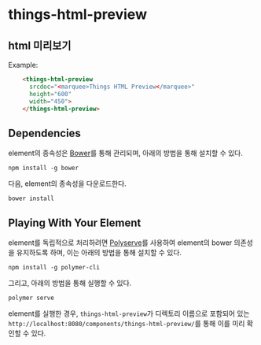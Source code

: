 # things-html-preview

## html 미리보기


Example:

```html
    <things-html-preview
      srcdoc="<marquee>Things HTML Preview</marquee>"
      height="600"
      width="450">
    </things-html-preview>
```

## Dependencies

element의 종속성은 [Bower](http://bower.io/)를 통해 관리되며, 아래의 방법을 통해 설치할 수 있다.

    npm install -g bower

다음, element의 종속성을 다운로드한다.

    bower install


## Playing With Your Element

element를 독립적으로 처리하려면 [Polyserve](https://github.com/PolymerLabs/polyserve)를 사용하여 element의 bower 의존성을 유지하도록 하며, 이는 아래의 방법을 통해 설치할 수 있다.

    npm install -g polymer-cli

그리고, 아래의 방법을 통해 실행할 수 있다.

    polymer serve

element를 실행한 경우, `things-html-preview`가 디렉토리 이름으로 포함되어 있는 `http://localhost:8080/components/things-html-preview/`를 통해 이를 미리 확인할 수 있다. 

